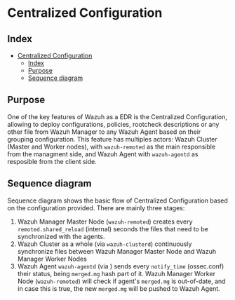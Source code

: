 <!---
Copyright (C) 2015-2022, Wazuh Inc.
Created by Wazuh, Inc. <info@wazuh.com>.
This program is free software; you can redistribute it and/or modify it under the terms of GPLv2
-->

# Centralized Configuration
## Index
- [Centralized Configuration](#centralized-configuration)
  - [Index](#index)
  - [Purpose](#purpose)
  - [Sequence diagram](#sequence-diagram)

## Purpose

One of the key features of Wazuh as a EDR is the Centralized Configuration, allowing to deploy configurations, policies, rootcheck descriptions or any other file from Wazuh Manager to any Wazuh Agent based on their grouping configuration. This feature has multiples actors: Wazuh Cluster (Master and Worker nodes), with `wazuh-remoted` as the main responsible from the managment side, and Wazuh Agent with `wazuh-agentd` as resposible from the client side.


## Sequence diagram
Sequence diagram shows the basic flow of Centralized Configuration based on the configuration provided. There are mainly three stages:
1. Wazuh Manager Master Node (`wazuh-remoted`) creates every `remoted.shared_reload` (internal) seconds the files that need to be synchronized with the agents.
2. Wazuh Cluster as a whole (via `wazuh-clusterd`) continuously synchronize files between Wazuh Manager Master Node and Wazuh Manager Worker Nodes
3. Wazuh Agent `wazuh-agentd` (via ) sends every `notify_time` (ossec.conf) their status, being `merged.mg` hash part of it. Wazuh Manager Worker Node (`wazuh-remoted`) will check if agent's `merged.mg` is out-of-date, and in case this is true, the new `merged.mg` will be pushed to Wazuh Agent.